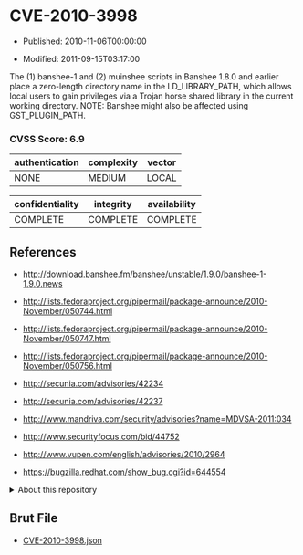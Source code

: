 # CVE-2010-3998

- Published: 2010-11-06T00:00:00

- Modified: 2011-09-15T03:17:00

The (1) banshee-1 and (2) muinshee scripts in Banshee 1.8.0 and earlier place a zero-length directory name in the LD_LIBRARY_PATH, which allows local users to gain privileges via a Trojan horse shared library in the current working directory.  NOTE: Banshee might also be affected using GST_PLUGIN_PATH.

### CVSS Score: **6.9**

| authentication | complexity | vector |
| --- | --- | --- |
| NONE | MEDIUM | LOCAL |

| confidentiality | integrity | availability |
| --- | --- | --- |
| COMPLETE | COMPLETE | COMPLETE |

## References

* http://download.banshee.fm/banshee/unstable/1.9.0/banshee-1-1.9.0.news

* http://lists.fedoraproject.org/pipermail/package-announce/2010-November/050744.html

* http://lists.fedoraproject.org/pipermail/package-announce/2010-November/050747.html

* http://lists.fedoraproject.org/pipermail/package-announce/2010-November/050756.html

* http://secunia.com/advisories/42234

* http://secunia.com/advisories/42237

* http://www.mandriva.com/security/advisories?name=MDVSA-2011:034

* http://www.securityfocus.com/bid/44752

* http://www.vupen.com/english/advisories/2010/2964

* https://bugzilla.redhat.com/show_bug.cgi?id=644554

<details>
<summary>About this repository</summary> 

  This repository is part of the project [Live Hack CVE](https://github.com/Live-Hack-CVE). Main website can be found [www.live-hack.org](https://www.live-hack.org) 
  
  Made by [Sn0wAlice](https://github.com/Sn0wAlice) for the people that care about security and need to have a feed of the latest CVEs. Hope you enjoy it, don't forget to star the repo and follow me on [Twitter](https://twitter.com/Sn0wAlice) and [Github](https://github.com/Sn0wAlice). And that is my [personnal website](https://www.alice-snow.me/)

  - [Home Page](https://github.com/Live-Hack-CVE)
  - [Framework](https://github.com/Live-Hack-CVE/cve-framework)
  - [CVE database](https://github.com/Live-Hack-CVE/full_database)
  - [Changelog](https://github.com/Live-Hack-CVE/Changelog)
</details>

## Brut File

* [CVE-2010-3998.json](https://raw.githubusercontent.com/Live-Hack-CVE/full_database/main/cves/2010/CVE-2010-3998.json)

